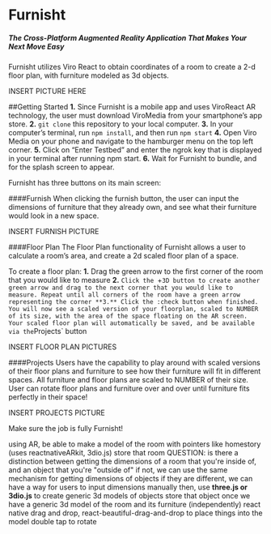 # Furnisht
##### The Cross-Platform Augmented Reality Application That Makes Your Next Move Easy

Furnisht utilizes Viro React to obtain coordinates of a room to create a 2-d floor plan, with furniture modeled as 3d objects. 

INSERT PICTURE HERE

##Getting Started
**1.** Since Furnisht is a mobile app and uses ViroReact AR technology, the user must download ViroMedia from your smartphone’s app store.
**2.** `git clone` this repository to your local computer.
**3.** In your computer’s terminal, run `npm install`, and then run `npm start`
**4.** Open Viro Media on your phone and navigate to the hamburger menu on the top left corner.
**5.** Click on “Enter Testbed” and enter the ngrok key that is displayed in your terminal after running npm start. 
**6.** Wait for Furnisht to bundle, and for the splash screen to appear. 


 
Furnisht has three buttons on its main screen:
 
####Furnish
When clicking the furnish button, the user can input the dimensions of furniture that they already own, and see what their furniture would look in a new space. 
 
 
INSERT FURNISH PICTURE
 
 
####Floor Plan
The Floor Plan functionality of Furnisht allows a user to calculate a room’s area, and create a 2d scaled floor plan of a space. 
 
 
 
To create a floor plan:
**1.** Drag the green arrow to the first corner of the room that you would like to measure
**2.** `Click the `+` 3D button to create another green arrow and drag to the next corner that you would like to measure. Repeat until all corners of the room have a green arrow representing the corner
**3.** Click the :check button when finished. You will now see a scaled version of your floorplan, scaled to NUMBER of its size, with the area of the space floating on the AR screen. Your scaled floor plan will automatically be saved, and be available via the `Projects` button

INSERT FLOOR PLAN PICTURES

####Projects
Users have the capability to play around with scaled versions of their floor plans and furniture to see how their furniture will fit in different spaces. All furniture and floor plans are scaled to NUMBER of their size. User can rotate floor plans and furniture over and over until furniture fits perfectly in their space!

INSERT PROJECTS PICTURE


Make sure the job is fully Furnisht!

using AR, be able to make a model of the room with pointers like homestory (uses reactnativeARkit, 3dio.js)
store that room
QUESTION: is there a distinction between getting the dimensions of a room that you're inside of, and an object that you're "outside of"
if not, we can use the same mechanism for getting dimensions of objects
if they are different, we can have a way for users to input dimensions manually
then, use **three.js or 3dio.js** to create generic 3d models of objects
store that object
once we have a generic 3d model of the room and its furniture (independently)
react native drag and drop, react-beautiful-drag-and-drop to place things into the model
double tap to rotate
